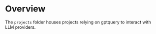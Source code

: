 # Overview

The `projects` folder houses projects relying on gptquery to interact with LLM providers.
